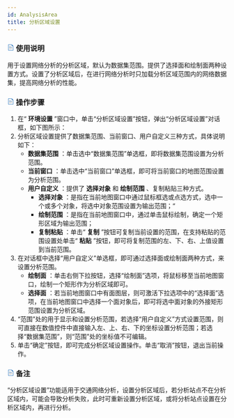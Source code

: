 ```yaml
---
id: AnalysisArea
title: 分析区域设置
---
```

### ![](../img/read.gif) 使用说明

用于设置网络分析的分析区域，默认为数据集范围。提供了选择面和绘制面两种设置方式。设置了分析区域后，在进行网络分析时只加载分析区域范围内的网络数据集，提高网络分析的性能。

### ![](../img/read.gif) 操作步骤

1. 在“ **环境设置** ”窗口中，单击“分析区域设置”按钮，弹出“分析区域设置”对话框，如下图所示：
2. 分析区域设置提供了数据集范围、当前窗口、用户自定义三种方式，具体说明如下： 
   * **数据集范围** ：单击选中“数据集范围”单选框，即将数据集范围设置为分析范围。
   * **当前窗口** ：单击选中“当前窗口”单选框，即可将当前窗口的地图范围设置为分析范围。
   * **用户自定义** ：提供了 **选择对象** 和 **绘制范围** 、复制粘贴三种方式。 
      * **选择对象** ：是指在当前地图窗口中通过鼠标框选或点选方式，选中一个或多个对象，将选中对象范围设置为输出范围；“
      * **绘制范围** ：是指在当前地图窗口中，通过单击鼠标绘制，确定一个矩形区域为输出范围；
      * **复制粘贴** ：单击“ **复制** ”按钮可复制当前设置的范围，在支持粘贴的范围设置处单击“ **粘贴** ”按钮，即可将复制范围的左、下、右、上值设置到当前范围。
3. 在对话框中选择“用户自定义”单选框，即可通过选择面或绘制面两种方式，来设置分析范围。 
   * **绘制面** ：单击右侧下拉按钮，选择“绘制面”选项，将鼠标移至当前地图窗口，绘制一个矩形作为分析区域即可。
   * **选择面** ：若当前地图窗口中有面图层，则可激活下拉选项中的“选择面”选项，在当前地图窗口中选择一个面对象后，即可将选中面对象的外接矩形范围设置为分析区域。
4. “范围”处的用于显示和设置分析范围，若选择“用户自定义”方式设置范围，则可直接在数值控件中直接输入左、上、右、下的坐标设置分析范围；若选择“数据集范围”，则“范围”处的坐标值不可编辑。
5. 单击“确定”按钮，即可完成分析区域设置操作。单击“取消”按钮，退出当前操作。

### ![](../img/read.gif) 备注

“分析区域设置”功能适用于交通网络分析，设置分析区域后，若分析站点不在分析区域内，可能会导致分析失败，此时可重新设置分析区域，或将分析站点设置在分析区域内，再进行分析。